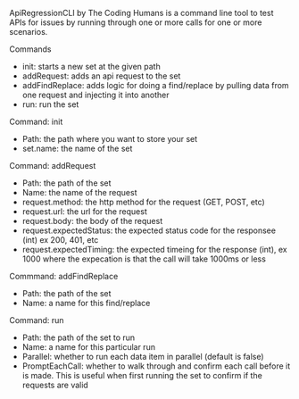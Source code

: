 ApiRegressionCLI by The Coding Humans is a command line tool to test APIs for issues by running through one or more calls for one or more scenarios.

Commands
- init: starts a new set at the given path
- addRequest: adds an api request to the set
- addFindReplace: adds logic for doing a find/replace by pulling data from one request and injecting it into another
- run: run the set

Command: init
- Path: the path where you want to store your set
- set.name: the name of the set

Command: addRequest
- Path: the path of the set
- Name: the name of the request
- request.method: the http method for the request (GET, POST, etc)
- request.url: the url for the request
- request.body: the body of the request
- request.expectedStatus: the expected status code for the responsee (int) ex 200, 401, etc
- request.expectedTiming: the expected timeing for the response (int), ex 1000 where the expecation is that the call will take 1000ms or less

Commmand: addFindReplace
- Path: the path of the set
- Name: a name for this find/replace

Command: run
- Path: the path of the set to run
- Name: a name for this particular run
- Parallel: whether to run each data item in parallel (default is false)
- PromptEachCall: whether to walk through and confirm each call before it is made. This is useful when first running the set to confirm if the requests are valid

